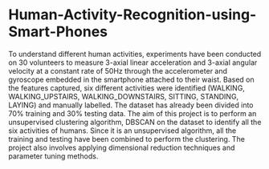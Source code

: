 # Human-Activity-Recognition-using-Smart-Phones
To understand different human activities, experiments have been conducted on 30 volunteers to measure 3-axial linear acceleration and 3-axial angular velocity at a constant rate of 50Hz through the accelerometer and gyroscope embedded in the smartphone attached to their waist. Based on the features captured, six different activities were identified (WALKING, WALKING_UPSTAIRS, WALKING_DOWNSTAIRS, SITTING, STANDING, LAYING) and manually labelled. The dataset has already been divided into 70% training and 30% testing data. The aim of this project is to perform an unsupervised clustering algorithm, DBSCAN on the dataset to identify all the six activities of humans. Since it is an unsupervised algorithm, all the training and testing have been combined to perform the clustering. The project also involves applying dimensional reduction techniques and parameter tuning methods.
